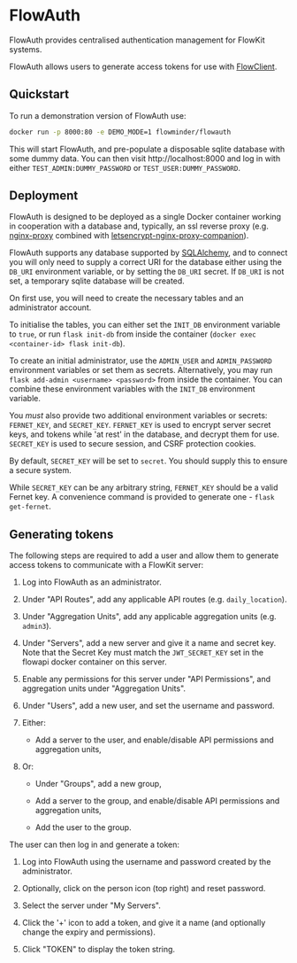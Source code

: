 # FlowAuth

FlowAuth provides centralised authentication management for FlowKit systems.

FlowAuth allows users to generate access tokens for use with [FlowClient](../flowclient).

## Quickstart

To run a demonstration version of FlowAuth use:

```bash
docker run -p 8000:80 -e DEMO_MODE=1 flowminder/flowauth
```

This will start FlowAuth, and pre-populate a disposable sqlite database with some dummy data. You can then visit http://localhost:8000 and log in with either `TEST_ADMIN:DUMMY_PASSWORD` or `TEST_USER:DUMMY_PASSWORD`.


## Deployment

FlowAuth is designed to be deployed as a single Docker container working in cooperation with a database and, typically, an ssl reverse proxy (e.g. [nginx-proxy](https://github.com/jwilder/nginx-proxy) combined with [letsencrypt-nginx-proxy-companion](https://github.com/JrCs/docker-letsencrypt-nginx-proxy-companion)).

FlowAuth supports any database supported by [SQLAlchemy](https://sqlache.me), and to connect you will only need to supply a correct URI for the database either using the `DB_URI` environment variable, or by setting the `DB_URI` secret. If `DB_URI` is not set, a temporary sqlite database will be created.

On first use, you will need to create the necessary tables and an administrator account. 

To initialise the tables, you can either set the `INIT_DB` environment variable to `true`, or run `flask init-db` from inside the container (`docker exec <container-id> flask init-db`).

To create an initial administrator, use the `ADMIN_USER` and `ADMIN_PASSWORD` environment variables or set them as secrets. Alternatively, you may run `flask add-admin <username> <password>` from inside the container. You can combine these environment variables with the `INIT_DB` environment variable.

You _must_ also provide two additional environment variables or secrets: `FERNET_KEY`, and `SECRET_KEY`. `FERNET_KEY` is used to encrypt server secret keys, and tokens while 'at rest' in the database, and decrypt them for use. `SECRET_KEY` is used to secure session, and CSRF protection cookies.

By default, `SECRET_KEY` will be set to `secret`. You should supply this to ensure a secure system.

While `SECRET_KEY` can be any arbitrary string, `FERNET_KEY` should be a valid Fernet key. A convenience command is provided to generate one - `flask get-fernet`.  

## Generating tokens

The following steps are required to add a user and allow them to generate access tokens to communicate with a FlowKit server:

1. Log into FlowAuth as an administrator.

2. Under "API Routes", add any applicable API routes (e.g. `daily_location`).

3. Under "Aggregation Units", add any applicable aggregation units (e.g. `admin3`).

3. Under "Servers", add a new server and give it a name and secret key. Note that the Secret Key must match the `JWT_SECRET_KEY` set in the flowapi docker container on this server.

4. Enable any permissions for this server under "API Permissions", and aggregation units under "Aggregation Units".

5. Under "Users", add a new user, and set the username and password.

6. Either:

    - Add a server to the user, and enable/disable API permissions and aggregation units,

7. Or:

    - Under "Groups", add a new group,

    - Add a server to the group, and enable/disable API permissions and aggregation units,

    - Add the user to the group.


The user can then log in and generate a token:

1. Log into FlowAuth using the username and password created by the administrator.

2. Optionally, click on the person icon (top right) and reset password.

3. Select the server under "My Servers".

4. Click the '+' icon to add a token, and give it a name (and optionally change the expiry and permissions).

5. Click "TOKEN" to display the token string.
